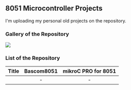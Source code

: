 ## 8051 Microcontroller Projects
I'm uploading my personal old projects on the repository.

### Gallery of the Repository
![](/Pictures/Album.png)

### List of the Repository
|Title|Bascom8051|mikroC PRO for 8051|
|:----|:-------:|:-----------:|
|[]()|-|-|